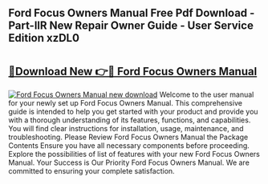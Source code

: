 ## Ford Focus Owners Manual Free Pdf Download - Part-llR New Repair Owner Guide - User Service Edition xzDL0

# <h2><a href="http://cf25695.oget.top/?id=Ford+Focus+Owners+Manual">🔗Download New 👉🔴 Ford Focus Owners Manual</a></h2>

[![Ford Focus Owners Manual new download](https://i.imgur.com/5g1atiW.png)](http://cf25695.oget.top/?id=Ford+Focus+Owners+Manual)
Welcome to the user manual for your newly set up Ford Focus Owners Manual. This comprehensive guide is intended to help you get started with your product and provide you with a thorough understanding of its features, functions, and capabilities. You will find clear instructions for installation, usage, maintenance, and troubleshooting. Please Review Ford Focus Owners Manual the Package Contents Ensure you have all necessary components before proceeding. Explore the possibilities of list of features with your new Ford Focus Owners Manual. Your Success is Our Priority Ford Focus Owners Manual. We are committed to ensuring your complete satisfaction.
